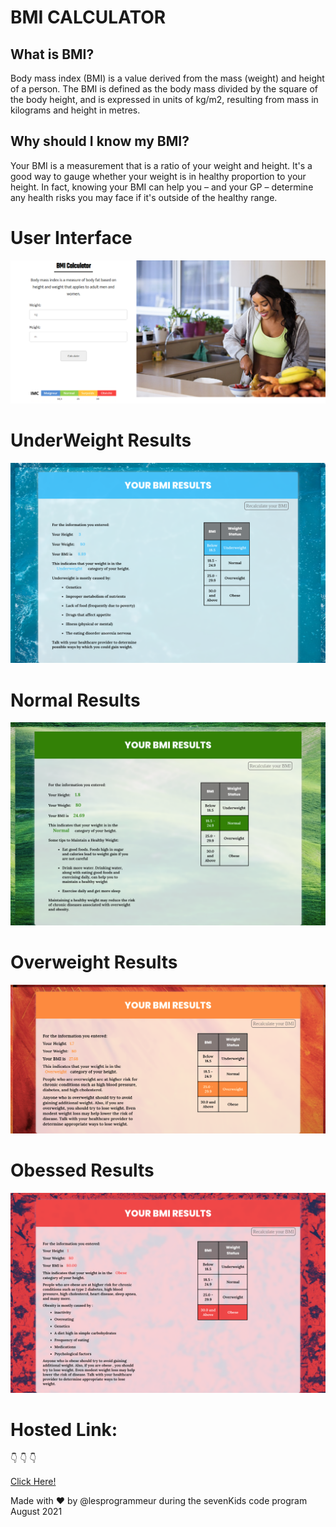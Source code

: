 # BMI CALCULATOR

## What is BMI?

Body mass index (BMI) is a value derived from the mass (weight) and height of a person. The BMI is defined as the body mass divided by the square of the body height, and is expressed in units of kg/m2, resulting from mass in kilograms and height in metres.


## Why should I know my BMI?

Your BMI is a measurement that is a ratio of your weight and height. It's a good way to gauge whether your weight is in healthy proportion to your height. In fact, knowing your BMI can help you – and your GP – determine any health risks you may face if it's outside of the healthy range.



# User Interface

![GitHub Logo](./assets/results/sample.png)

# UnderWeight Results
![GitHub Logo](./assets/results/underweight.png)


# Normal Results
![GitHub Logo](./assets/results/normal.png)

# Overweight Results
![GitHub Logo](./assets/results/overweight.png)


# Obessed Results
![GitHub Logo](./assets/results/obesed.png)


# Hosted Link:

:point_down: :point_down: :point_down:

[Click Here!](https://lesprogrammeurbmical.netlify.app/)

Made with :heart: by @lesprogrammeur during the sevenKids code program August 2021